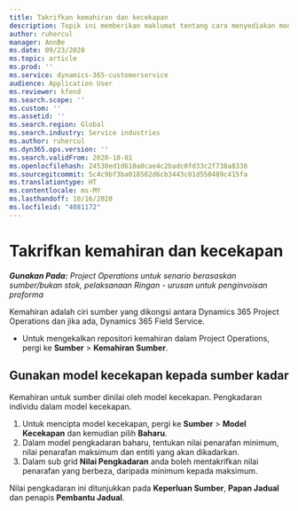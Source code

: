 ```yaml
---
title: Takrifkan kemahiran dan kecekapan
description: Topik ini memberikan maklumat tentang cara menyediakan model kecekapan untuk menaraf sumber.
author: ruhercul
manager: AnnBe
ms.date: 09/23/2020
ms.topic: article
ms.prod: ''
ms.service: dynamics-365-customerservice
audience: Application User
ms.reviewer: kfend
ms.search.scope: ''
ms.custom: ''
ms.assetid: ''
ms.search.region: Global
ms.search.industry: Service industries
ms.author: ruhercul
ms.dyn365.ops.version: ''
ms.search.validFrom: 2020-10-01
ms.openlocfilehash: 24538ed1d610a0cae4c2badc0fd33c2f738a8338
ms.sourcegitcommit: 5c4c9bf3ba018562d6cb3443c01d550489c415fa
ms.translationtype: HT
ms.contentlocale: ms-MY
ms.lasthandoff: 10/16/2020
ms.locfileid: "4081172"
---
```

# <a name="define-skills-and-proficiencies"></a>Takrifkan kemahiran dan kecekapan

_**Gunakan Pada:** Project Operations untuk senario berasaskan sumber/bukan stok, pelaksanaan Ringan - urusan untuk penginvoisan proforma_

Kemahiran adalah ciri sumber yang dikongsi antara Dynamics 365 Project Operations dan jika ada, Dynamics 365 Field Service. 

- Untuk mengekalkan repositori kemahiran dalam Project Operations, pergi ke **Sumber** \> **Kemahiran Sumber**. 

## <a name="use-proficiency-models-to-rate-resources"></a>Gunakan model kecekapan kepada sumber kadar

Kemahiran untuk sumber dinilai oleh model kecekapan. Pengkadaran individu dalam model kecekapan. 

1. Untuk mencipta model kecekapan, pergi ke **Sumber** \> **Model Kecekapan** dan kemudian pilih **Baharu**.
2. Dalam model pengkadaran baharu, tentukan nilai penarafan minimum, nilai penarafan maksimum dan entiti yang akan dikadarkan.
3. Dalam sub grid **Nilai Pengkadaran** anda boleh mentakrifkan nilai penarafan yang berbeza, daripada minimum kepada maksimum.


Nilai pengkadaran ini ditunjukkan pada **Keperluan Sumber**, **Papan Jadual** dan penapis **Pembantu Jadual**.
